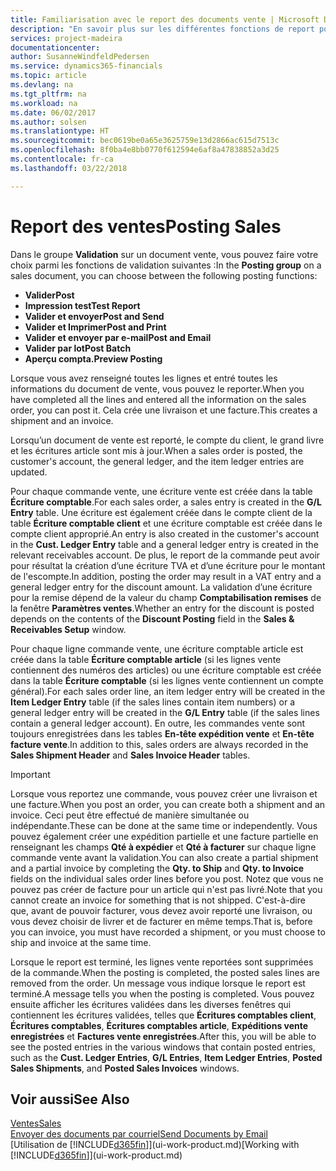 ```yaml
---
title: Familiarisation avec le report des documents vente | Microsoft Docs
description: "En savoir plus sur les différentes fonctions de report pour reporter des documents vente."
services: project-madeira
documentationcenter: 
author: SusanneWindfeldPedersen
ms.service: dynamics365-financials
ms.topic: article
ms.devlang: na
ms.tgt_pltfrm: na
ms.workload: na
ms.date: 06/02/2017
ms.author: solsen
ms.translationtype: HT
ms.sourcegitcommit: bec0619be0a65e3625759e13d2866ac615d7513c
ms.openlocfilehash: 8f0ba4e8bb0770f612594e6af8a47838852a3d25
ms.contentlocale: fr-ca
ms.lasthandoff: 03/22/2018

---
```

# <a name="posting-sales"></a><span data-ttu-id="4dc71-103">Report des ventes</span><span class="sxs-lookup"><span data-stu-id="4dc71-103">Posting Sales</span></span>
<span data-ttu-id="4dc71-104">Dans le groupe **Validation** sur un document vente, vous pouvez faire votre choix parmi les fonctions de validation suivantes :</span><span class="sxs-lookup"><span data-stu-id="4dc71-104">In the **Posting group** on a sales document, you can choose between the following posting functions:</span></span>

* <span data-ttu-id="4dc71-105">**Valider**</span><span class="sxs-lookup"><span data-stu-id="4dc71-105">**Post**</span></span>
* <span data-ttu-id="4dc71-106">**Impression test**</span><span class="sxs-lookup"><span data-stu-id="4dc71-106">**Test Report**</span></span>
* <span data-ttu-id="4dc71-107">**Valider et envoyer**</span><span class="sxs-lookup"><span data-stu-id="4dc71-107">**Post and Send**</span></span>
* <span data-ttu-id="4dc71-108">**Valider et Imprimer**</span><span class="sxs-lookup"><span data-stu-id="4dc71-108">**Post and Print**</span></span>
* <span data-ttu-id="4dc71-109">**Valider et envoyer par e-mail**</span><span class="sxs-lookup"><span data-stu-id="4dc71-109">**Post and Email**</span></span>
* <span data-ttu-id="4dc71-110">**Valider par lot**</span><span class="sxs-lookup"><span data-stu-id="4dc71-110">**Post Batch**</span></span>
* <span data-ttu-id="4dc71-111">**Aperçu compta.**</span><span class="sxs-lookup"><span data-stu-id="4dc71-111">**Preview Posting**</span></span>

<span data-ttu-id="4dc71-112">Lorsque vous avez renseigné toutes les lignes et entré toutes les informations du document de vente, vous pouvez le reporter.</span><span class="sxs-lookup"><span data-stu-id="4dc71-112">When you have completed all the lines and entered all the information on the sales order, you can post it.</span></span> <span data-ttu-id="4dc71-113">Cela crée une livraison et une facture.</span><span class="sxs-lookup"><span data-stu-id="4dc71-113">This creates a shipment and an invoice.</span></span>

<span data-ttu-id="4dc71-114">Lorsqu’un document de vente est reporté, le compte du client, le grand livre et les écritures article sont mis à jour.</span><span class="sxs-lookup"><span data-stu-id="4dc71-114">When a sales order is posted, the customer's account, the general ledger, and the item ledger entries are updated.</span></span>

<span data-ttu-id="4dc71-115">Pour chaque commande vente, une écriture vente est créée dans la table **Écriture comptable**.</span><span class="sxs-lookup"><span data-stu-id="4dc71-115">For each sales order, a sales entry is created in the **G/L Entry** table.</span></span> <span data-ttu-id="4dc71-116">Une écriture est également créée dans le compte client de la table **Écriture comptable client** et une écriture comptable est créée dans le compte client approprié.</span><span class="sxs-lookup"><span data-stu-id="4dc71-116">An entry is also created in the customer's account in the **Cust. Ledger Entry** table and a general ledger entry is created in the relevant receivables account.</span></span> <span data-ttu-id="4dc71-117">De plus, le report de la commande peut avoir pour résultat la création d’une écriture TVA et d’une écriture pour le montant de l'escompte.</span><span class="sxs-lookup"><span data-stu-id="4dc71-117">In addition, posting the order may result in a VAT entry and a general ledger entry for the discount amount.</span></span> <span data-ttu-id="4dc71-118">La validation d’une écriture pour la remise dépend de la valeur du champ **Comptabilisation remises** de la fenêtre **Paramètres ventes**.</span><span class="sxs-lookup"><span data-stu-id="4dc71-118">Whether an entry for the discount is posted depends on the contents of the **Discount Posting** field in the **Sales & Receivables Setup** window.</span></span>

<span data-ttu-id="4dc71-119">Pour chaque ligne commande vente, une écriture comptable article est créée dans la table **Écriture comptable article** (si les lignes vente contiennent des numéros des articles) ou une écriture comptable est créée dans la table **Écriture comptable** (si les lignes vente contiennent un compte général).</span><span class="sxs-lookup"><span data-stu-id="4dc71-119">For each sales order line, an item ledger entry will be created in the **Item Ledger Entry** table (if the sales lines contain item numbers) or a general ledger entry will be created in the **G/L Entry** table (if the sales lines contain a general ledger account).</span></span> <span data-ttu-id="4dc71-120">En outre, les commandes vente sont toujours enregistrées dans les tables **En-tête expédition vente** et **En-tête facture vente**.</span><span class="sxs-lookup"><span data-stu-id="4dc71-120">In addition to this, sales orders are always recorded in the **Sales Shipment Header** and **Sales Invoice Header** tables.</span></span>

> [!IMPORTANT]  
>   <span data-ttu-id="4dc71-121">Lorsque vous reportez une commande, vous pouvez créer une livraison et une facture.</span><span class="sxs-lookup"><span data-stu-id="4dc71-121">When you post an order, you can create both a shipment and an invoice.</span></span> <span data-ttu-id="4dc71-122">Ceci peut être effectué de manière simultanée ou indépendante.</span><span class="sxs-lookup"><span data-stu-id="4dc71-122">These can be done at the same time or independently.</span></span> <span data-ttu-id="4dc71-123">Vous pouvez également créer une expédition partielle et une facture partielle en renseignant les champs **Qté à expédier** et **Qté à facturer** sur chaque ligne commande vente avant la validation.</span><span class="sxs-lookup"><span data-stu-id="4dc71-123">You can also create a partial shipment and a partial invoice by completing the **Qty. to Ship** and **Qty. to Invoice** fields on the individual sales order lines before you post.</span></span> <span data-ttu-id="4dc71-124">Notez que vous ne pouvez pas créer de facture pour un article qui n'est pas livré.</span><span class="sxs-lookup"><span data-stu-id="4dc71-124">Note that you cannot create an invoice for something that is not shipped.</span></span> <span data-ttu-id="4dc71-125">C'est-à-dire que, avant de pouvoir facturer, vous devez avoir reporté une livraison, ou vous devez choisir de livrer et de facturer en même temps.</span><span class="sxs-lookup"><span data-stu-id="4dc71-125">That is, before you can invoice, you must have recorded a shipment, or you must choose to ship and invoice at the same time.</span></span>

<span data-ttu-id="4dc71-126">Lorsque le report est terminé, les lignes vente reportées sont supprimées de la commande.</span><span class="sxs-lookup"><span data-stu-id="4dc71-126">When the posting is completed, the posted sales lines are removed from the order.</span></span> <span data-ttu-id="4dc71-127">Un message vous indique lorsque le report est terminé.</span><span class="sxs-lookup"><span data-stu-id="4dc71-127">A message tells you when the posting is completed.</span></span> <span data-ttu-id="4dc71-128">Vous pouvez ensuite afficher les écritures validées dans les diverses fenêtres qui contiennent les écritures validées, telles que **Écritures comptables client**, **Écritures comptables**, **Écritures comptables article**, **Expéditions vente enregistrées** et **Factures vente enregistrées**.</span><span class="sxs-lookup"><span data-stu-id="4dc71-128">After this, you will be able to see the posted entries in the various windows that contain posted entries, such as the **Cust. Ledger Entries**, **G/L Entries**, **Item Ledger Entries**, **Posted Sales Shipments**, and **Posted Sales Invoices** windows.</span></span>

## <a name="see-also"></a><span data-ttu-id="4dc71-129">Voir aussi</span><span class="sxs-lookup"><span data-stu-id="4dc71-129">See Also</span></span>
[<span data-ttu-id="4dc71-130">Ventes</span><span class="sxs-lookup"><span data-stu-id="4dc71-130">Sales</span></span>](sales-manage-sales.md)  
[<span data-ttu-id="4dc71-131">Envoyer des documents par courriel</span><span class="sxs-lookup"><span data-stu-id="4dc71-131">Send Documents by Email</span></span>](ui-how-send-documents-email.md)  
<span data-ttu-id="4dc71-132">[Utilisation de [!INCLUDE[d365fin](includes/d365fin_md.md)]](ui-work-product.md)</span><span class="sxs-lookup"><span data-stu-id="4dc71-132">[Working with [!INCLUDE[d365fin](includes/d365fin_md.md)]](ui-work-product.md)</span></span>


